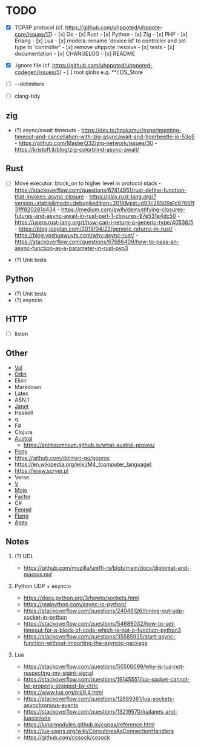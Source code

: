 # TODO

- [x] TCP/IP protocol (cf. https://github.com/uhppoted/uhppote-core/issues/17)
      - [x] Go
      - [x] Rust
      - [x] Python
      - [x] Zig
      - [x] PHP
      - [x] Erlang
      - [x] Lua
      - [x] models: rename 'device id' to controller and set type to 'controller'
      - [x] remove uhppote::resolve
      - [x] tests
      - [x] documentation
      - [x] CHANGELOG
      - [x] README

- [x] .ignore file (cf. https://github.com/uhppoted/uhppoted-codegen/issues/5)
      - [ ] root globs e.g. **/.DS_Store

- [ ] --delimiters
- [ ] clang-tidy


## zig
- (?) async/await timeouts
      - https://dev.to/hnakamur/experimenting-timeout-and-cancellation-with-zig-asyncawait-and-tigerbeetle-io-53o5
      - https://github.com/MasterQ32/zig-network/issues/30
      - https://kristoff.it/blog/zig-colorblind-async-await/

## Rust
- [ ] Move executor::block_on to higher level in protocol stack
      - https://stackoverflow.com/questions/67414951/rust-define-function-that-invokes-async-closure
      - https://play.rust-lang.org/?version=stable&mode=debug&edition=2018&gist=d93c28509a1c67661f31ff820281d434
      - https://medium.com/swlh/demystifying-closures-futures-and-async-await-in-rust-part-1-closures-97e531e4dc50
      - https://users.rust-lang.org/t/how-can-i-return-a-generic-type/40536/5
      - https://blog.jcoglan.com/2019/04/22/generic-returns-in-rust/
      - https://blog.yoshuawuyts.com/why-async-rust/
      - https://stackoverflow.com/questions/67686409/how-to-pass-an-async-function-as-a-parameter-in-rust-pyo3

- (?) Unit tests

## Python
- (?) Unit tests
- (?) asyncio
      
## HTTP
- [ ] listen

## Other
   - [Val](https://github.com/val-lang/val-lang.github.io)
   - [Odin](https://odin-lang.org)
   - Elixir
   - Markdown
   - Latex
   - ASN.1
   - [Janet](https://janet-lang.org)
   - Haskell
   - q
   - F#
   - Clojure
   - [Austral](https://borretti.me/article/introducing-austral#status)
      - https://animaomnium.github.io/what-austral-proves/
   - [Pony](https://www.ponylang.io/discover/#why-pony)
   - https://github.com/dolmen-go/goproc
   - https://en.wikipedia.org/wiki/M4_(computer_language)
   - https://www.scryer.pl
   - Verse
   - [V](https://vlang.io)
   - [Mojo](https://www.modular.com/mojo)
   - [Factor](https://factorcode.orgs)
   - C#
   - [Fennel](https://fennel-lang.org)
   - [Fleng](http://www.call-with-current-continuation.org/fleng/fleng.html)
   - [Apex](https://apexlang.io)

## Notes

1. (?) UDL
   - https://github.com/mozilla/uniffi-rs/blob/main/docs/diplomat-and-macros.md

2. Python UDP + asyncio
   - https://docs.python.org/3/howto/sockets.html
   - https://realpython.com/async-io-python/
   - https://stackoverflow.com/questions/24048126/timing-out-udp-socket-in-python
   - https://stackoverflow.com/questions/54689032/how-to-set-timeout-for-a-block-of-code-which-is-not-a-function-python3
   - https://stackoverflow.com/questions/35585935/start-async-function-without-importing-the-asyncio-package

3. Lua
   - https://stackoverflow.com/questions/50506099/why-is-lua-not-respecting-my-sigint-signal
   - https://stackoverflow.com/questions/19145551/lua-socket-cannot-be-properly-stopped-by-ctrlc
   - https://www.lua.org/pil/9.4.html
   - https://stackoverflow.com/questions/12889361/lua-sockets-asynchronous-events
   - https://stackoverflow.com/questions/13219570/lualanes-and-luasockets
   - https://lunarmodules.github.io/copas/reference.html
   - https://lua-users.org/wiki/CoroutinesAsConnectionHandlers
   - https://github.com/cosock/cosock
